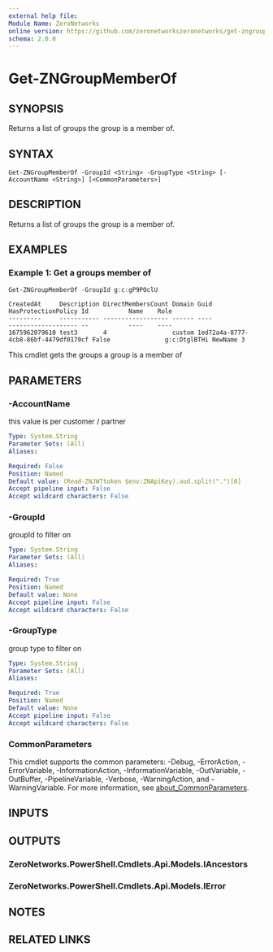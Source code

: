 ```yaml
---
external help file:
Module Name: ZeroNetworks
online version: https://github.com/zeronetworkszeronetworks/get-zngroupmemberof
schema: 2.0.0
---
```


# Get-ZNGroupMemberOf

## SYNOPSIS
Returns a list of groups the group is a member of.

## SYNTAX

```
Get-ZNGroupMemberOf -GroupId <String> -GroupType <String> [-AccountName <String>] [<CommonParameters>]
```

## DESCRIPTION
Returns a list of groups the group is a member of.

## EXAMPLES

### Example 1: Get a groups member of
```powershell
Get-ZNGroupMemberOf -GroupId g:c:gP9POclU
```

```output
CreatedAt     Description DirectMembersCount Domain Guid                                 HasProtectionPolicy Id           Name    Role
---------     ----------- ------------------ ------ ----                                 ------------------- --           ----    ----
1675962079610 test3       4                  custom 1ed72a4a-8777-4cb8-86bf-4479df0179cf False               g:c:DtglBTHi NewName 3  
```

This cmdlet gets the groups a group is a member of

## PARAMETERS

### -AccountName
this value is per customer / partner

```yaml
Type: System.String
Parameter Sets: (All)
Aliases:

Required: False
Position: Named
Default value: (Read-ZNJWTtoken $env:ZNApiKey).aud.split(".")[0]
Accept pipeline input: False
Accept wildcard characters: False
```

### -GroupId
groupId to filter on

```yaml
Type: System.String
Parameter Sets: (All)
Aliases:

Required: True
Position: Named
Default value: None
Accept pipeline input: False
Accept wildcard characters: False
```

### -GroupType
group type to filter on

```yaml
Type: System.String
Parameter Sets: (All)
Aliases:

Required: True
Position: Named
Default value: None
Accept pipeline input: False
Accept wildcard characters: False
```

### CommonParameters
This cmdlet supports the common parameters: -Debug, -ErrorAction, -ErrorVariable, -InformationAction, -InformationVariable, -OutVariable, -OutBuffer, -PipelineVariable, -Verbose, -WarningAction, and -WarningVariable. For more information, see [about_CommonParameters](http://go.microsoft.com/fwlink/?LinkID=113216).

## INPUTS

## OUTPUTS

### ZeroNetworks.PowerShell.Cmdlets.Api.Models.IAncestors

### ZeroNetworks.PowerShell.Cmdlets.Api.Models.IError

## NOTES

## RELATED LINKS

